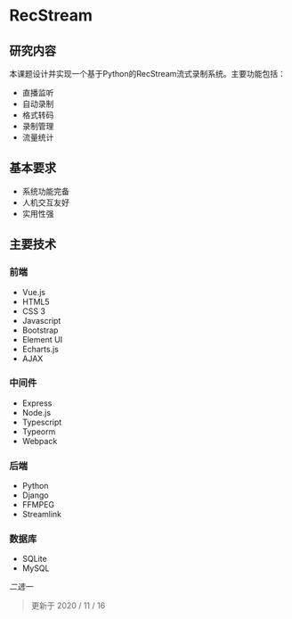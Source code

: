 # RecStream

## 研究内容

本课题设计并实现一个基于Python的RecStream流式录制系统。主要功能包括：

- 直播监听
- 自动录制
- 格式转码
- 录制管理
- 流量统计

## 基本要求

- 系统功能完备
- 人机交互友好
- 实用性强

## 主要技术

### 前端

- Vue.js
- HTML5
- CSS 3
- Javascript
- Bootstrap
- Element UI
- Echarts.js
- AJAX

### 中间件

- Express
- Node.js
- Typescript
- Typeorm
- Webpack

### 后端

* Python
* Django
* FFMPEG
* Streamlink

### 数据库

- SQLite
- MySQL

*二选一*

> 更新于 2020 / 11 / 16

